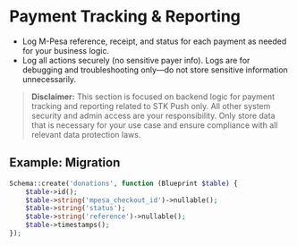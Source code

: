# Payment Tracking & Reporting

- Log M-Pesa reference, receipt, and status for each payment as needed for your business logic.
- Log all actions securely (no sensitive payer info). Logs are for debugging and troubleshooting only—do not store sensitive information unnecessarily.

> **Disclaimer:** This section is focused on backend logic for payment tracking and reporting related to STK Push only. All other system security and admin access are your responsibility. Only store data that is necessary for your use case and ensure compliance with all relevant data protection laws.

## Example: Migration
```php
Schema::create('donations', function (Blueprint $table) {
    $table->id();
    $table->string('mpesa_checkout_id')->nullable();
    $table->string('status');
    $table->string('reference')->nullable();
    $table->timestamps();
});
```
